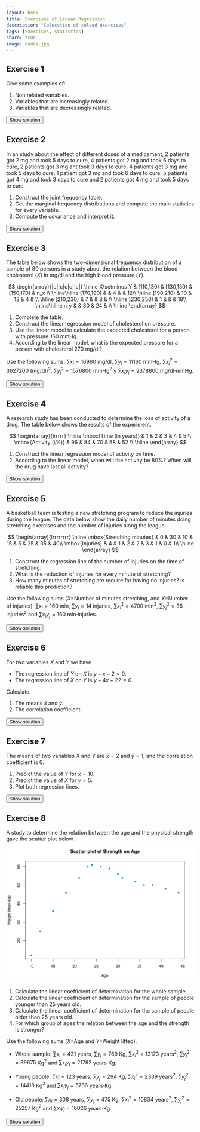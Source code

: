 ```yaml
---
layout: book
title: Exercises of Linear Regression
description: "Colecction of solved exercises"
tags: [Exercises, Statistics]
share: true
image: dados.jpg
---
```




## Exercise 1
Give some examples of:

1.  Non related variables.
2.  Variables that are increasingly related.
3.  Variables that are decreasingly related.

<div><button class="solution">Show solution</button></div>
<div id="solution" style="display: none">
1. The daily averge temperature and the daily number of births in a city.
2. The hours preparing an exam and the score. 
3. The weight of a person and the time require to run 100 meters. 
</div>

## Exercise 2
In an study about the effect of different doses of a medicament, 2 patients got 2 mg and took 5 days to cure, 4 patients got 2 mg and took 6 days to cure, 2 patients got 3 mg ant took 3 days to cure, 4 patients got 3 mg and took 5 days to cure, 1 patient got 3 mg and took 6 days to cure, 5 patients got 4 mg and took 3 days to cure and 2 patients got 4 mg and took 5 days to cure.

1.  Construct the joint frequency table.
2.  Get the marginal frequency distributions and compute the main statistics for every variable.
3.  Compute the covariance and interpret it.

<div><button class="solution">Show solution</button></div>
<div id="solution" style="display: none">
1.

$$
\begin{array}{c|c|c|c}
\hline
\mbox{dose/days} & 3 & 5 & 6\\
\hline
2 & 0 & 2 & 4\\
\hline
3 & 2 & 4 & 1\\
\hline
4 & 5 & 2 & 0\\
\hline
\end{array}
$$

2. 
$$
\begin{array}{c|c|c|c|c}
\hline
\mbox{dose/days}  & 3 & 5 & 6 & \mbox{Sum}\\
\hline
2 & 0 & 2 & 4 & 6\\
\hline
3 & 2 & 4 & 1 & 7\\
\hline
4 & 5 & 2 & 0 & 7\\
\hline
\mbox{Sum} & 7 & 8 & 5 & 20\\
\hline
\end{array}
$$

Dose: $\bar x=3.05$ mg, $s_x^2=0.6475$ mg$^2$, $s_x=0.8047$ mg.<br/>
Days: $\bar y=4.55$ days, $s_y^2=1.4475$ days$^2$, $s_y=1.2031$ days.<br/>
3. $s_{xy}=-0.6775$ mg$\cdot$days.
</div>

## Exercise 3
The table below shows the two-dimensional frequency distribution of a sample of 80 persons in a study about the relation between the blood cholesterol ($X$) in mg/dl and the high blood pressure ($Y$).

$$
\begin{array}{|c||c|c|c||c|}
\hline
X\setminus Y & [110,130) & [130,150) & [150,170) & n_x \\
\hline\hline
[170,190)   &           &     4     &           & 12\\
\hline
[190,210)   &    10     &    12     &     4     &   \\
\hline
[210,230)   &     7     &           &     8     &   \\
\hline
[230,250)   &     1     &           &           & 18\\
\hline\hline
n_y          &           &    30     &    24    &    \\
\hline
\end{array}
$$

1. Complete the table.
2. Construct the linear regression model of cholesterol on pressure.
3. Use the linear model to calculate the expected cholesterol for a person with pressure 160 mmHg.
4. According to the linear model, what is the expected pressure for a person with cholesterol 270 mg/dl?



Use the following sums: $\sum x_i=16960$ mg/dl, $\sum y_j=11160$ mmHg, $\sum x_i^2=3627200$ (mg/dl)$^2$, $\sum  y_j^2=1576800$ mmHg$^2$ y $\sum x_iy_j=2378800$ mg/dl$\cdot$mmHg.

<div><button class="solution">Show solution</button></div>
<div id="solution" style="display: none">
1. 
$$
\begin{array}{|c||c|c|c||c|}
\hline
X\setminus Y & [110,130) & [130,150) & [150,170) & n_x \\
\hline\hline
[170,190)   &    8       &     4     &     0      & 12\\
\hline
[190,210)   &    10     &    12     &     4     &  26 \\
\hline
[210,230)   &     7     &     9      &     8     &  24 \\
\hline
[230,250)   &     1     &     5      &     12    & 18\\
\hline\hline
n_y          &    26   &    30     &    24    & 80\\
\hline
\end{array}
$$

2. 

$\bar x=212$ mg/dl, $s_x^2=396$ (mg/dl)$^2$.<br/>
$\bar y=139.5$ mmHg, $s_y^2=249.75$ mmHg$^2$.<br/>
$s_{xy}=161$ mg/dl$\cdot$mmHg.<br/>
Regression line of cholesterol on blood pressure: $x=122.0721 + 0.6446y$.<br/>
3. $x(160)=225.2152$ mg/dl.<br/>
4.

Regression line of blood pressure on cholesterol: $y=53.3081 + 0.4066x$.<br/>
$y(270)=163.0808$ mmHg.
</div>

## Exercise 4
A research study has been conducted to determine the loss of activity of a drug. The table below shows the results of the experiment.

$$
\begin{array}{lrrrrr}
\hline
\mbox{Time (in years)} & 1 & 2 & 3 & 4 & 5 \\ 
\mbox{Activity (\%)} & 96 & 84 & 70 & 58 & 52 \\ 
\hline
\end{array}
$$



1. Construct the linear regression model of activity on time.
2. According to the linear model, when will the activity be 80%? When will the drug have lost all activity?

<div><button class="solution">Show solution</button></div>
<div id="solution" style="display: none">
1. $\bar x=3$ years, $s_x^2=2$ years$^2$.<br/>
$\bar y=72$ %, $s_y^2=264$ %$^2$.<br/>
$s_{xy}=-22.8$ years$\cdot$%.<br/>
Regression line of activity on time: $y=106.2 + -11.4x$.<br/>
2. 

Regression line of time on activity: $x=9.2182 + -0.0864y$.<br/>
$x(80)=2.3091$ years and $x(0)=9.2182$ years.
</div>

## Exercise 5
A basketball team is testing a new stretching program to reduce the injuries during the league. The data below show the daily number of minutes doing stretching exercises and the number of injuries along the league.

$$
\begin{array}{lrrrrrrrr}
\hline
\mbox{Stretching minutes} & 0 & 30 & 10 & 15 & 5 & 25 & 35 & 40\\
\mbox{Injuries} & 4 & 1 & 2 & 2 & 3 & 1 & 0 & 1\\
\hline
\end{array}
$$



1. Construct the regression line of the number of injuries on the time of stretching.
2. What is the reduction of injuries for every minute of stretching?
3. How many minutes of stretching are require for having no injuries? Is reliable this prediction?

Use the following sums ($X$=Number of minutes stretching, and $Y$=Number of injuries): $\sum x_i =160$ min, $\sum y_j=14$ injuries, $\sum x_i^2=4700$ min$^2$, $\sum y_j^2=36$ injuries$^2$ and $\sum x_iy_j=160$ min$\cdot$injuries.

<div><button class="solution">Show solution</button></div>
<div id="solution" style="display: none">
1. $\bar x=20$ min, $s_x^2=187.5$ min$^2$.<br/>
$\bar y=1.75$ injuries, $s_y^2=1.4375$ injuries$^2$.<br/>
$s_{xy}=-15$ min$\cdot$injuries.<br/>
Regression line of injuries on time of stetching: $y=3.35 + -0.08x$.<br/>
2. $0.08$ injuries/min.<br/>
3.

Regression line of time of stretching on injuries: $x=38.2609 + -10.4348y$.<br/>
$x(0)=38.2609$ min.<br/>
$r^2=0.8348$.
</div>

## Exercise 6
For two variables $X$ and $Y$ we have

- The regression line of $Y$ on $X$ is $y-x-2=0$.
- The regression line of $X$ on $Y$ is $y-4x+22=0$.

Calculate:

1. The means $\bar x$ and $\bar y$.
2. The correlation coefficient.

<div><button class="solution">Show solution</button></div>
<div id="solution" style="display: none">
1. $\bar x=8$ and $\bar y=10$.<br/>
2. $r=0.5$.
</div>

## Exercise 7
The means of two variables $X$ and $Y$ are $\bar x=2$ and $\bar y=1$, and the correlation coefficient is 0.

1. Predict the value of $Y$ for $x=10$.
2. Predict the value of $X$ for $y=5$.
3. Plot both regression lines.

<div><button class="solution">Show solution</button></div>
<div id="solution" style="display: none">
1. $y(10)=1$.<br/>
2. $x(5)=2$.
</div>

## Exercise 8
A study to determine the relation between the age and the physical strength gave the scatter plot below.
<img src="img/age_physical_strength_scatterplot-1.svg" title="plot of chunk age_physical_strength_scatterplot" alt="plot of chunk age_physical_strength_scatterplot" style="display: block; margin: auto;" />

1. Calculate the linear coefficient of determination for the whole sample.
2. Calculate the linear coefficient of determination for the sample of people younger than 25 years old.
3. Calculate the linear coefficient of determination for the sample of people older than 25 years old.
4. For which group of ages the relation between the age and the strength is stronger? 

Use the following sums ($X$=Age and $Y=$Weight lifted).

- Whole sample: $\sum x_i=431$ years, $\sum y_j=769$ Kg, $\sum x_i^2=13173$ years$^2$, $\sum y_j^2=39675$ Kg$^2$ and $\sum x_iy_j=21792$ years$\cdot$Kg.

- Young people: $\sum x_i=123$ years, $\sum y_j=294$ Kg, $\sum x_i^2=2339$ years$^2$, $\sum y_j^2=14418$ Kg$^2$ and $\sum x_iy_j=5766$ years$\cdot$Kg.

- Old people: $\sum x_i=308$ years, $\sum y_j=475$ Kg, $\sum x_i^2=10834$ years$^2$, $\sum y_j^2=25257$ Kg$^2$ and $\sum x_iy_j=16026$ years$\cdot$Kg.

<div><button class="solution">Show solution</button></div>
<div id="solution" style="display: none">
1. $\bar x=26.9375$ years, $s_x^2=97.6836$ years$^2$.<br/>
$\bar y=48.0625$ kg, $s_y^2=169.6836$ kg$^2$.<br/>
$s_{xy}=67.3164$ years$\cdot$kg.<br/>
$r^2=0.2734$.<br/>
2. $\bar x=17.5714$ years, $s_x^2=25.3878$ years$^2$.<br/>
$\bar y=42$ kg, $s_y^2=295.7143$ kg$^2$.<br/>
$s_{xy}=85.7143$ years$\cdot$kg.<br/>
$r^2=0.9786$.<br/>
3. $\bar x=34.2222$ years, $s_x^2=32.6173$ years$^2$.<br/>
$\bar y=52.7778$ kg, $s_y^2=20.8395$ kg$^2$.<br/>
$s_{xy}=-25.5062$ years$\cdot$kg.<br/>
$r^2=0.9571$.<br/>
4. The linear relation between the age and the physical strength is a little bit stronger in the group of young people.
</div>
